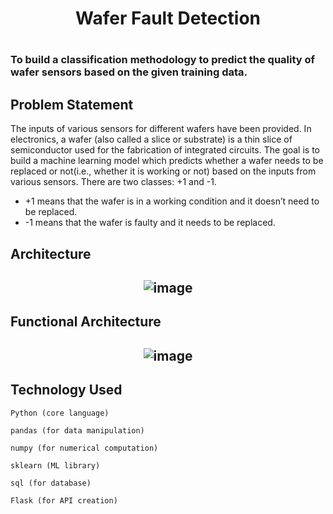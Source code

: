 
<h1 align="center">Wafer Fault Detection <h1>
 
### To build a classification methodology to predict the quality of wafer sensors based on the given training data.
 
 ## Problem Statement

The inputs of various sensors for different wafers have been provided. In electronics, a wafer (also called a slice or substrate) is a thin slice of      semiconductor used for the fabrication of integrated circuits. The goal is to build a machine learning model which predicts whether a wafer needs to be replaced or not(i.e., whether it is working or not) based on the inputs from various sensors. There are two classes: +1 and -1.
* 	+1 means that the wafer is in a working condition and it doesn’t need to be replaced.
* 	-1 means that the wafer is faulty and it needs to be replaced. 

  
 ## Architecture

 
 <h2 align="center">
  
![image](https://user-images.githubusercontent.com/85347886/137638160-1e2932af-e0ee-4dec-a00f-8552b06a96d0.png)

 </h2>
 

##	Functional Architecture
 
 <h2 align="center">
  
![image](https://user-images.githubusercontent.com/85347886/137639174-37f387fb-6597-473b-877c-9261ff9522b6.png)

 </h2>
 
 
## Technology Used
 
 ```
Python (core language)
```
```
pandas (for data manipulation)
```
```
numpy (for numerical computation)
```
```
sklearn (ML library)
```
``` 
sql (for database)
```
```
Flask (for API creation)
```

<!-- ![image](https://user-images.githubusercontent.com/85347886/137639175-fa684945-a0ba-47a8-8043-d318ad7d62cb.png) -->

  
